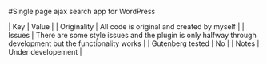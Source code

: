 #Single page ajax search app for WordPress

| Key | Value |
| Originality | All code is original and created by myself |
| Issues | There are some style issues and the plugin is only halfway through development but the functionality works |
| Gutenberg tested | No |
| Notes | Under developement |
